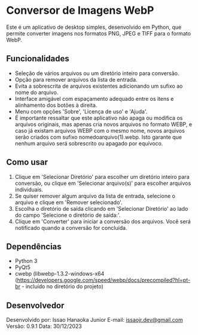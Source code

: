# Conversor de Imagens WebP

Este é um aplicativo de desktop simples, desenvolvido em Python, que permite converter imagens nos formatos PNG, JPEG e TIFF para o formato WebP.

## Funcionalidades

- Seleção de vários arquivos ou um diretório inteiro para conversão.
- Opção para remover arquivos da lista de entrada.
- Evita a sobrescrita de arquivos existentes adicionando um sufixo ao nome do arquivo.
- Interface amigável com espaçamento adequado entre os itens e alinhamento dos botões à direita.
- Menu com opções 'Sobre', 'Licença de uso' e 'Ajuda'.
- É importante ressaltar que este aplicativo não apaga ou modifica os arquivos originais, mas apenas cria novos arquivos no formato WEBP, e caso já existam arquivos WEBP com o mesmo nome, novos arquivos serão criados com sufixo nomedoarquivo(1).webp. Isto garante que nenhum arquivo será sobrescrito ou apagado por equívoco.

## Como usar

1. Clique em 'Selecionar Diretório' para escolher um diretório inteiro para conversão, ou clique em 'Selecionar arquivo(s)' para escolher arquivos individuais.
2. Se quiser remover algum arquivo da lista de entrada, selecione o arquivo e clique em 'Remover selecionado'.
3. Escolha o diretório de saída clicando em 'Selecionar Diretório' ao lado do campo 'Selecione o diretório de saída:'.
4. Clique em 'Converter' para iniciar a conversão dos arquivos. Você será notificado quando a conversão for concluída.

## Dependências

- Python 3
- PyQt5
- cwebp (libwebp-1.3.2-windows-x64 (https://developers.google.com/speed/webp/docs/precompiled?hl=pt-br - incluído no diretório do projeto)

## Desenvolvedor

Desenvolvido por: Issao Hanaoka Junior
E-mail: issaojr.dev@gmail.com
Versão: 0.9.1
Data: 30/12/2023

